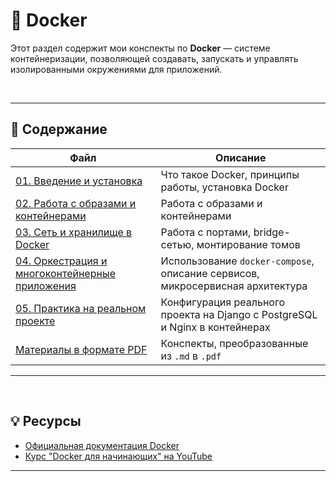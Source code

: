 # 🐳 Docker

Этот раздел содержит мои конспекты по **Docker** — системе контейнеризации, позволяющей создавать, запускать и управлять изолированными окружениями для приложений.

<br>

---

## 📂 Содержание

| Файл | Описание |
|------|----------|
| [01. Введение и установка](./01_intro.md) | Что такое Docker, принципы работы, установка Docker |
| [02. Работа с образами и контейнерами](./02_images-containers.md) | Работа с образами и контейнерами|
| [03. Сеть и хранилище в Docker](./03_network-volumes.md) | Работа с портами, bridge-сетью, монтирование томов |
| [04. Оркестрация и многоконтейнерные приложения](./04_compose-microservices.md) | Использование `docker-compose`, описание сервисов, микросервисная архитектура |
| [05. Практика на реальном проекте](./05_project.md) | Конфигурация реального проекта на Django с PostgreSQL и Nginx в контейнерах |
| [Материалы в формате PDF](./pdf_materials/) | Конспекты, преобразованные из `.md` в `.pdf` |

---

<br>

## 💡 Ресурсы

- [Официальная документация Docker](https://docs.docker.com/)
- [Курс "Docker для начинающих" на YouTube](https://www.youtube.com/playlist?list=PLA0M1Bcd0w8zznkO6nZoG8pWfKGK0RqBo) 

---

